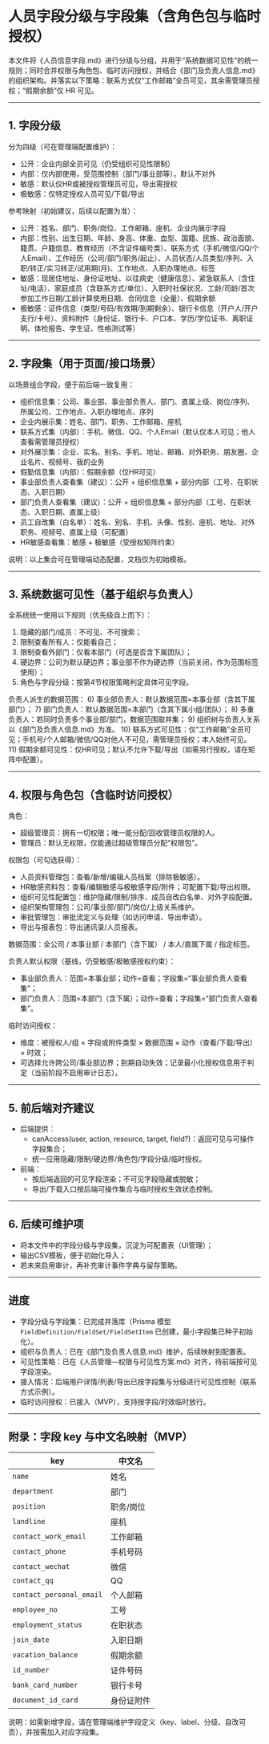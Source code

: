 # 人员字段分级与字段集（含角色包与临时授权）

本文件将《人员信息字段.md》进行分级与分组，并用于“系统数据可见性”的统一规则；同时合并权限与角色包、临时访问授权，并结合《部门及负责人信息.md》的组织架构。并落实以下策略：联系方式仅“工作邮箱”全员可见，其余需管理员授权；“假期余额”仅 HR 可见。

---

## 1. 字段分级

分为四级（可在管理端配置维护）：
- 公开：企业内部全员可见（仍受组织可见性限制）
- 内部：仅内部使用，受范围控制（部门/事业部等），默认不对外
- 敏感：默认仅HR或被授权管理员可见，导出需授权
- 极敏感：仅特定授权人员可见/下载/导出

参考映射（初始建议，后续以配置为准）：
- 公开：姓名、部门、职务/岗位、工作邮箱、座机、企业内展示字段
- 内部：性别、出生日期、年龄、身高、体重、血型、国籍、民族、政治面貌、籍贯、户籍信息、教育经历（不含证件编号类）、联系方式（手机/微信/QQ/个人Email）、工作经历（公司/部门/职务/起止）、人员状态/人员类型/序列、入职/转正/实习转正/试用期(月)、工作地点、入职办理地点、标签
- 敏感：现居住地址、身份证地址、以往病史（健康信息）、紧急联系人（含住址/电话）、家庭成员（含联系方式/单位）、入职时社保状况、工龄/司龄/首次参加工作日期/工龄计算使用日期、合同信息（全量）、假期余额
- 极敏感：证件信息（类型/号码/有效期/到期剩余）、银行卡信息（开户人/开户支行/卡号）、资料附件（身份证、银行卡、户口本、学历/学位证书、离职证明、体检报告、学生证、性格测试等）

---

## 2. 字段集（用于页面/接口场景）

以场景组合字段，便于前后端一致复用：
- 组织信息集：公司、事业部、事业部负责人、部门、直属上级、岗位/序列、所属公司、工作地点、入职办理地点、序列
- 企业内展示集：姓名、部门、职务、工作邮箱、座机
- 联系方式集（内部）：手机、微信、QQ、个人Email（默认仅本人可见；他人查看需管理员授权）
- 对外展示集：企业、实名、别名、手机、地址、邮箱、对外职务、朋友圈、企业名片、视频号、我的业务
- 假勤信息集（内部）：假期余额（仅HR可见）
- 事业部负责人查看集（建议）：公开 + 组织信息集 + 部分内部（工号、在职状态、入职日期）
- 部门负责人查看集（建议）：公开 + 组织信息集 + 部分内部（工号、在职状态、入职日期、直属上级）
- 员工自改集（白名单）：姓名、别名、手机、头像、性别、座机、地址、对外职务、视频号、直属上级（可配置）
- HR敏感查看集：敏感 + 极敏感（受授权矩阵约束）

说明：以上集合可在管理端动态配置，文档仅为初始模板。

---

## 3. 系统数据可见性（基于组织与负责人）

全系统统一使用以下规则（优先级自上而下）：
1) 隐藏的部门/成员：不可见、不可搜索；
2) 限制查看所有人：仅能看自己；
3) 限制查看外部门：仅看本部门（可选是否含下属团队）；
4) 硬边界：公司为默认硬边界；事业部不作为硬边界（当前关闭，作为范围标签使用）；
5) 角色与字段分级：按第4节权限策略判定具体可见字段。

负责人派生的数据范围：
6) 事业部负责人：默认数据范围=本事业部（含其下属部门）；
7) 部门负责人：默认数据范围=本部门（含其下属小组/团队）；
8) 多重负责人：若同时负责多个事业部/部门，数据范围取并集；
9) 组织树与负责人关系以《部门及负责人信息.md》为准。
10) 联系方式可见性：仅“工作邮箱”全员可见；手机号/个人邮箱/微信/QQ对他人不可见，需管理员授权；本人始终可见。
11) 假期余额可见性：仅HR可见；默认不允许下载/导出（如需另行授权，请在矩阵中配置）。

---

## 4. 权限与角色包（含临时访问授权）

角色：
- 超级管理员：拥有一切权限；唯一能分配/回收管理员权限的人。
- 管理员：默认无权限，仅能通过超级管理员分配“权限包”。

权限包（可勾选获得）：
- 人员资料管理包：查看/新增/编辑人员档案（排除极敏感）。
- HR敏感资料包：查看/编辑敏感与极敏感字段/附件；可配置下载/导出权限。
- 组织可见性配置包：维护隐藏/限制/排序、成员自改白名单、对外字段配置。
- 组织架构管理包：公司/事业部/部门/岗位/上级关系维护。
- 审批管理包：审批流定义与处理（如访问申请、导出申请）。
- 导出与报表包：导出通讯录/人员报表。

数据范围：全公司 / 本事业部 / 本部门（含下属） / 本人/直属下属 / 指定标签。

负责人默认权限（基线，仍受敏感/极敏感授权约束）：
- 事业部负责人：范围=本事业部；动作=查看；字段集=“事业部负责人查看集”；
- 部门负责人：范围=本部门（含下属）；动作=查看；字段集=“部门负责人查看集”。

临时访问授权：
- 维度：被授权人/组 × 字段或附件类型 × 数据范围 × 动作（查看/下载/导出） × 时效；
- 可选择允许跨公司/事业部边界；到期自动失效；记录最小化授权信息用于判定（当前阶段不启用审计日志）。

---

## 5. 前后端对齐建议

- 后端提供：
  - canAccess(user, action, resource, target, field?)：返回可见与可操作字段集合；
  - 统一应用隐藏/限制/硬边界/角色包/字段分级/临时授权。
- 前端：
  - 按后端返回的可见字段渲染；不可见字段隐藏或脱敏；
  - 导出/下载入口按后端可操作集合与临时授权生效状态控制。

---

## 6. 后续可维护项

- 将本文件中的字段分级与字段集，沉淀为可配置表（UI管理）；
- 输出CSV模板，便于初始化导入；
- 若未来启用审计，再补充审计事件字典与留存策略。


---

## 进度

- 字段分级与字段集：已完成并落库（Prisma 模型 `FieldDefinition/FieldSet/FieldSetItem` 已创建，最小字段集已种子初始化）。
- 组织与负责人：已在《部门及负责人信息.md》维护，后续映射到配置表。
- 可见性策略：已在《人员管理—权限与可见性方案.md》对齐，待前端按可见字段渲染。
 - 接入情况：后端用户详情/列表/导出已按字段集与分级进行可见性控制（联系方式示例）。
 - 临时访问授权：已接入（MVP），支持按字段/时效临时放行。



---

## 附录：字段 key 与中文名映射（MVP）

| key | 中文名 |
|---|---|
| `name` | 姓名 |
| `department` | 部门 |
| `position` | 职务/岗位 |
| `landline` | 座机 |
| `contact_work_email` | 工作邮箱 |
| `contact_phone` | 手机号码 |
| `contact_wechat` | 微信 |
| `contact_qq` | QQ |
| `contact_personal_email` | 个人邮箱 |
| `employee_no` | 工号 |
| `employment_status` | 在职状态 |
| `join_date` | 入职日期 |
| `vacation_balance` | 假期余额 |
| `id_number` | 证件号码 |
| `bank_card_number` | 银行卡号 |
| `document_id_card` | 身份证附件 |

说明：如需新增字段，请在管理端维护字段定义（key、label、分级、自改可否），并按需加入对应字段集。


